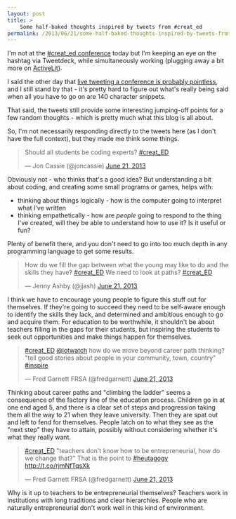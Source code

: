 ```yaml
---
layout: post
title: >
    Some half-baked thoughts inspired by tweets from #creat_ed
permalink: /2013/06/21/some-half-baked-thoughts-inspired-by-tweets-from-creat_ed
---
```

I'm not at the <a href="http://createduk.blogspot.co.uk/p/welcome.html">#creat_ed conference</a> today but I'm keeping an eye on the hashtag via Tweetdeck, while simultaneously working (plugging away a bit more on <a href="http://activelit.com">ActiveLit</a>).

I said the other day that <a title="Live tweeting" href="http://alexwarren.co.uk/2013/06/20/live-tweeting/">live tweeting a conference is probably pointless</a>, and I still stand by that - it's pretty hard to figure out what's really being said when all you have to go on are 140 character snippets.

That said, the tweets still provide some interesting jumping-off points for a few random thoughts - which is pretty much what this blog is all about.

So, I'm not necessarily responding directly to the tweets here (as I don't have the full context), but they made me think some things.

<blockquote class="twitter-tweet" data-lang="en"><p lang="en" dir="ltr">Should all students be coding experts? <a href="https://twitter.com/hashtag/creat_ED?src=hash">#creat_ED</a></p>&mdash; Jon Cassie (@joncassie) <a href="https://twitter.com/joncassie/status/348007532821876736">June 21, 2013</a></blockquote>
<script async src="//platform.twitter.com/widgets.js" charset="utf-8"></script>

Obviously not - who thinks that's a good idea? But understanding a bit about coding, and creating some small programs or games, helps with:
<ul>
	<li>thinking about things logically - how is the computer going to interpret what I've written</li>
	<li>thinking empathetically - how are <em>people</em> going to respond to the thing I've created, will they be able to understand how to use it? Is it useful or fun?</li>
</ul>
Plenty of benefit there, and you don't need to go into too much depth in any programming language to get some results.

<blockquote class="twitter-tweet" data-lang="en"><p lang="en" dir="ltr">How do we fill the gap between what the young may like to do and the skills they have? <a href="https://twitter.com/hashtag/creat_ED?src=hash">#creat_ED</a> We need to look at paths? <a href="https://twitter.com/hashtag/creat_ED?src=hash">#creat_ED</a></p>&mdash; Jenny Ashby (@jjash) <a href="https://twitter.com/jjash/status/348010483401519105">June 21, 2013</a></blockquote>

I think we have to encourage young people to figure this stuff out for themselves. If they're going to succeed they need to be self-aware enough to identify the skills they lack, and determined and ambitious enough to go and acquire them. For education to be worthwhile, it shouldn't be about teachers filling in the gaps for their students, but inspiring the students to seek out opportunities and make things happen for themselves.

<blockquote class="twitter-tweet" data-lang="en"><p lang="en" dir="ltr"><a href="https://twitter.com/hashtag/creat_ED?src=hash">#creat_ED</a> <a href="https://twitter.com/iotwatch">@iotwatch</a> how do we move beyond career path thinking? &quot;tell good stories about people in your community, town, country&quot; <a href="https://twitter.com/hashtag/inspire?src=hash">#inspire</a></p>&mdash; Fred Garnett FRSA (@fredgarnett) <a href="https://twitter.com/fredgarnett/status/348010908963987457">June 21, 2013</a></blockquote>

Thinking about career paths and "climbing the ladder" seems a consequence of the factory line of the education process. Children go in at one end aged 5, and there is a clear set of steps and progression taking them all the way to 21 when they leave university. Then they are spat out and left to fend for themselves. People latch on to what they see as the "next step" they have to attain, possibly without considering whether it's what they really want.

<blockquote class="twitter-tweet" data-lang="en"><p lang="en" dir="ltr"><a href="https://twitter.com/hashtag/creat_ED?src=hash">#creat_ED</a> &quot;teachers don&#39;t know how to be entrepreneurial, how do we change that?&quot; That is the point to <a href="https://twitter.com/hashtag/heutagogy?src=hash">#heutagogy</a> <a href="http://t.co/rjmNfTqsXk">http://t.co/rjmNfTqsXk</a></p>&mdash; Fred Garnett FRSA (@fredgarnett) <a href="https://twitter.com/fredgarnett/status/348012485929992195">June 21, 2013</a></blockquote>

Why is it up to teachers to be entrepreneurial themselves? Teachers work in institutions with long traditions and clear hierarchies. People who are naturally entrepreneurial don't work well in this kind of environment.